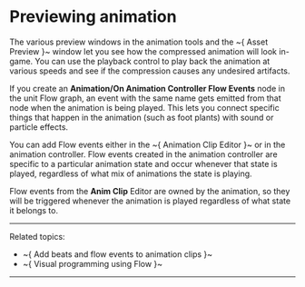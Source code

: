# Previewing animation

The various preview windows in the animation tools and the ~{ Asset Preview }~ window let you see how the compressed animation will look in-game. You can use the playback control to play back the animation at various speeds and see if the compression causes any undesired artifacts.

If you create an **Animation/On Animation Controller Flow Events** node in the unit Flow graph, an event with the same name gets emitted from that node when the animation is being played. This lets you connect specific things that happen in the animation (such as foot plants) with sound or particle effects.

You can add Flow events either in the ~{ Animation Clip Editor }~ or in the animation controller. Flow events created in the animation controller are specific to a particular animation state and occur whenever that state is played, regardless of what mix of animations the state is playing.

Flow events from the **Anim Clip** Editor are owned by the animation, so they will be triggered whenever the animation is played regardless of what state it belongs to.

---
Related topics:
- ~{ Add beats and flow events to animation clips }~
- ~{ Visual programming using Flow }~
---
